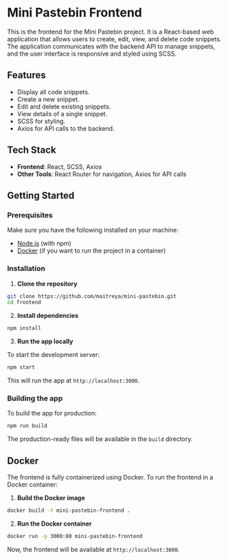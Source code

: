 # Mini Pastebin Frontend

This is the frontend for the Mini Pastebin project. It is a React-based web application that allows users to create, edit, view, and delete code snippets. The application communicates with the backend API to manage snippets, and the user interface is responsive and styled using SCSS.

## Features

- Display all code snippets.
- Create a new snippet.
- Edit and delete existing snippets.
- View details of a single snippet.
- SCSS for styling.
- Axios for API calls to the backend.

## Tech Stack

- **Frontend**: React, SCSS, Axios
- **Other Tools**: React Router for navigation, Axios for API calls

## Getting Started

### Prerequisites

Make sure you have the following installed on your machine:

- [Node.js](https://nodejs.org/) (with npm)
- [Docker](https://www.docker.com/get-started) (if you want to run the project in a container)

### Installation

1. **Clone the repository**

```bash
git clone https://github.com/maitreya/mini-pastebin.git
cd frontend
```

2. **Install dependencies**

```bash
npm install
```

3. **Run the app locally**

To start the development server:

```bash
npm start
```

This will run the app at `http://localhost:3000`.

### Building the app

To build the app for production:

```bash
npm run build
```

The production-ready files will be available in the `build` directory.

## Docker

The frontend is fully containerized using Docker. To run the frontend in a Docker container:

1. **Build the Docker image**

```bash
docker build -t mini-pastebin-frontend .
```

2. **Run the Docker container**

```bash
docker run -p 3000:80 mini-pastebin-frontend
```

Now, the frontend will be available at `http://localhost:3000`.
